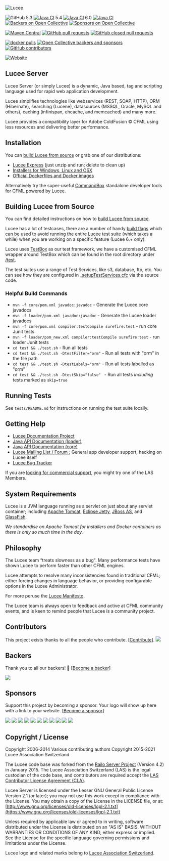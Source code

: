 ![Lucee](https://bitbucket.org/repo/rX87Rq/images/3392835614-logo-1-color-black-small.png)

![GitHub](https://img.shields.io/github/license/lucee/Lucee)
5.3 [![Java CI](https://github.com/lucee/Lucee/actions/workflows/main.yml/badge.svg?branch=5.3)](https://github.com/lucee/Lucee/actions/workflows/main.yml)
5.4 [![Java CI](https://github.com/lucee/Lucee/actions/workflows/main.yml/badge.svg?branch=5.4)](https://github.com/lucee/Lucee/actions/workflows/main.yml)
6.0 [![Java CI](https://github.com/lucee/Lucee/actions/workflows/main.yml/badge.svg?branch=6.0)](https://github.com/lucee/Lucee/actions/workflows/main.yml)
[![Backers on Open Collective](https://opencollective.com/Lucee/backers/badge.svg)](#backers)
[![Sponsors on Open Collective](https://opencollective.com/Lucee/sponsors/badge.svg)](#sponsors) 

[![Maven Central](https://img.shields.io/maven-central/v/org.lucee/lucee)](https://mvnrepository.com/artifact/org.lucee/lucee)
[![GitHub pull requests](https://img.shields.io/github/issues-pr-raw/lucee/Lucee)](https://github.com/lucee/Lucee/pulls)
[![GitHub closed pull requests](https://img.shields.io/github/issues-pr-closed-raw/lucee/Lucee)](https://github.com/lucee/Lucee/pulls?utf8=%E2%9C%93&q=is%3Apr+is%3Aclosed)

[![docker pulls](https://img.shields.io/docker/pulls/lucee/lucee.svg?label=docker+pulls)](https://hub.docker.com/r/lucee/lucee/)
[![Open Collective backers and sponsors](https://img.shields.io/opencollective/all/lucee)](https://opencollective.com/lucee#section-contributors)
[![GitHub contributors](https://img.shields.io/github/contributors/lucee/Lucee)](https://github.com/lucee/Lucee)

[![Website](https://img.shields.io/website?url=https%3A%2F%2Fdownload.lucee.org%2F)](https://download.lucee.org/)

## Lucee Server

Lucee Server (or simply Lucee) is a dynamic, Java based, tag and scripting language used for rapid web application development.   

Lucee simplifies technologies like webservices (REST, SOAP, HTTP), ORM (Hibernate), searching (Lucene), datasources (MSSQL, Oracle, MySQL and others), caching (infinispan, ehcache, and memcached) and many more. 

Lucee provides a compatibility layer for Adobe ColdFusion &copy;  CFML using less resources and delivering better performance. 

## Installation

You can [build Lucee from source](https://docs.lucee.org/guides/working-with-source.html) or grab one of our distributions:

- [Lucee Express](https://lucee.org/downloads.html) (just unzip and run; delete to clean up)
- [Installers for Windows, Linux and OSX](https://lucee.org/downloads.html)
- [Official Dockerfiles and Docker images](https://github.com/lucee/lucee-dockerfiles)

Alternatively try the super-useful [CommandBox](https://www.ortussolutions.com/products/commandbox) standalone developer tools for CFML powered by Lucee.

## Building Lucee from Source

You can find detailed instructions on how to [build Lucee from source](https://docs.lucee.org/guides/working-with-source.html).

Lucee has a lot of testcases, there are a number of handy [build flags](https://docs.lucee.org/guides/working-with-source/build-from-source.html#build-performance-tips) which can be used to avoid running the entire Lucee test suite (which takes a while) when you are working on a specific feature (Lucee 6.+ only).

Lucee uses [TestBox](https://testbox.ortusbooks.com/) as our test framework, we have a customised CFML wrapper around TestBox which can be found in the root directory under [/test](https://github.com/lucee/Lucee/tree/6.0/test). 

The test suites use a range of Test Services, like s3, database, ftp, etc. You can see how they are configured in [_setupTestServices.cfc](https://github.com/lucee/Lucee/blob/6.0/test/_setupTestServices.cfc) via the source code.

### Helpful Build Commands

* `mvn -f core/pom.xml javadoc:javadoc` - Generate the Lucee core javadocs
* `mvn -f loader/pom.xml javadoc:javadoc` - Generate the Lucee loader javadocs
* `mvn -f core/pom.xml compiler:testCompile surefire:test` - run core Junit tests
* `mvn -f loader/pom_new.xml compiler:testCompile surefire:test` - run loader Junit tests
* `cd test && ./test.sh` - Run all tests
* `cd test && ./test.sh -DtestFilter="orm"` - Run all tests with "orm" in the file path
* `cd test && ./test.sh -DtestLabels="orm"` - Run all tests labelled as "orm"
* `cd test && ./test.sh -DtestSkip="false" ` - Run all tests *including* tests marked as `skip=true`

## Running Tests

See `tests/README.md` for instructions on running the test suite locally.

## Getting Help

- [Lucee Documentation Project](https://docs.lucee.org/)
- [Java API Documentation (loader)](https://apidocs.ortussolutions.com/#/lucee/lucee/loader/)
- [Java API Documentation (core)](https://apidocs.ortussolutions.com/#/lucee/lucee/core/)
- [Lucee Mailing List / Forum ](https://dev.lucee.org); General app developer support, hacking on Lucee itself
- [Lucee Bug Tracker](https://luceeserver.atlassian.net/projects/LDEV/issues)

If you are [looking for commercial support](https://lucee.org/members.html), you might try one of the LAS Members.

## System Requirements

Lucee is a JVM language running as a servlet on just about any servlet container; including [Apache Tomcat](http://tomcat.apache.org/), [Eclipse Jetty](http://eclipse.org/jetty/), [JBoss AS](http://jbossas.jboss.org/), and [GlassFish](https://glassfish.java.net/).

_We standardise on Apache Tomcat for installers and Docker containers as there is only so much time in the day._

## Philosophy

The Lucee team “treats slowness as a bug". Many performance tests have shown Lucee to perform faster than other CFML engines. 

Lucee attempts to resolve many inconsistencies found in traditional CFML; either forcing changes in language behavior, or providing configurable options in the Lucee Administrator.

For more peruse the [Lucee Manifesto](http://lang.lucee.org/t/lucee-manifesto/183).

The Lucee team is always open to feedback and active at CFML community events, and is keen to remind people that Lucee is a community project.

## Contributors

This project exists thanks to all the people who contribute. [[Contribute](CONTRIBUTING.md)].
<a href="https://github.com/lucee/Lucee/graphs/contributors"><img src="https://opencollective.com/Lucee/contributors.svg?width=890&button=false" /></a>


## Backers

Thank you to all our backers! 🙏 [[Become a backer](https://opencollective.com/Lucee#backer)]

<a href="https://opencollective.com/Lucee#backers" target="_blank"><img src="https://opencollective.com/Lucee/backers.svg?width=890"></a>


## Sponsors

Support this project by becoming a sponsor. Your logo will show up here with a link to your website. [[Become a sponsor](https://opencollective.com/Lucee#sponsor)]

<a class="custom-sponsor" href="https://www.mitrahsoft.com" target="_blank"><img src="https://www.mitrahsoft.com/assets/img/lucee-sponsor.svg?t=1"></a>
<a href="https://opencollective.com/Lucee/sponsor/0/website" target="_blank"><img src="https://opencollective.com/Lucee/sponsor/0/avatar.svg"></a>
<a href="https://opencollective.com/Lucee/sponsor/1/website" target="_blank"><img src="https://opencollective.com/Lucee/sponsor/1/avatar.svg"></a>
<a href="https://opencollective.com/Lucee/sponsor/2/website" target="_blank"><img src="https://opencollective.com/Lucee/sponsor/2/avatar.svg"></a>
<a href="https://opencollective.com/Lucee/sponsor/3/website" target="_blank"><img src="https://opencollective.com/Lucee/sponsor/3/avatar.svg"></a>
<a href="https://opencollective.com/Lucee/sponsor/4/website" target="_blank"><img src="https://opencollective.com/Lucee/sponsor/4/avatar.svg"></a>
<a href="https://opencollective.com/Lucee/sponsor/5/website" target="_blank"><img src="https://opencollective.com/Lucee/sponsor/5/avatar.svg"></a>
<a href="https://opencollective.com/Lucee/sponsor/6/website" target="_blank"><img src="https://opencollective.com/Lucee/sponsor/6/avatar.svg"></a>
<a href="https://opencollective.com/Lucee/sponsor/7/website" target="_blank"><img src="https://opencollective.com/Lucee/sponsor/7/avatar.svg"></a>
<a href="https://opencollective.com/Lucee/sponsor/8/website" target="_blank"><img src="https://opencollective.com/Lucee/sponsor/8/avatar.svg"></a>
<a href="https://opencollective.com/Lucee/sponsor/9/website" target="_blank"><img src="https://opencollective.com/Lucee/sponsor/9/avatar.svg"></a>

## Copyright / License

Copyright 2006-2014 Various contributing authors
Copyright 2015-2021 Lucee Association Switzerland

The Lucee code base was forked from the [Railo Server Project](https://en.wikipedia.org/wiki/Railo) (Version 4.2) in January 2015. The Lucee Association Switzerland  (LAS) is the legal custodian of the code base, and contributors are required accept the [LAS Contributor License Agreement (CLA)](http://lang.lucee.org/t/las-contributor-license-agreement-cla/181).

Lucee Server is licensed under the Lesser GNU General Public License Version 2.1 (or later); you may not use this work except in compliance with the License. You may obtain a copy of the License in the LICENSE file, or at:
[http://www.gnu.org/licenses/old-licenses/lgpl-2.1.txt](https://www.gnu.org/licenses/old-licenses/lgpl-2.1.txt)

Unless required by applicable law or agreed to in writing, software distributed under the License is distributed on an "AS IS" BASIS, WITHOUT WARRANTIES OR CONDITIONS OF ANY KIND, either express or implied. See the License for the specific language governing permissions and limitations under the License.

Lucee logo and related marks belong to [Lucee Association Switzerland](https://lucee.org/).
